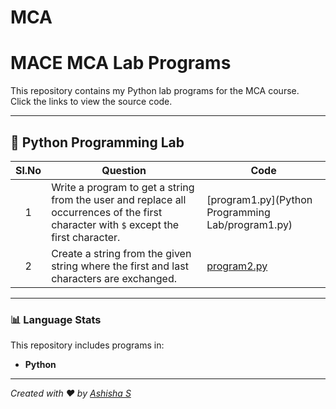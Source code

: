 # MCA
# MACE MCA Lab Programs

This repository contains my Python lab programs for the MCA course.  
Click the links to view the source code.

---

## 🐍 Python Programming Lab

| Sl.No | Question | Code |
|:-----:|-----------|------|
| 1 | Write a program to get a string from the user and replace all occurrences of the first character with `$` except the first character. | [program1.py](Python Programming Lab/program1.py) |
| 2 | Create a string from the given string where the first and last characters are exchanged. | [program2.py](program2.py) |

---

### 📊 Language Stats
This repository includes programs in:
- **Python**

---

*Created with ❤️ by [Ashisha S](https://github.com/ashisha-s)*
